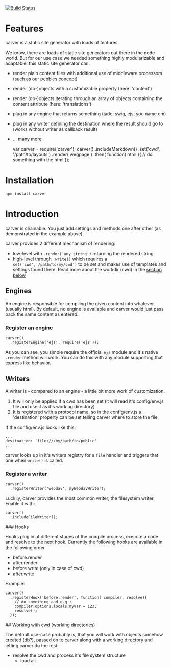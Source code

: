 [![Build Status](https://travis-ci.org/caminio/carver.png)](https://travis-ci.org/caminio/sitter)

# Features

carver is a static site generator with loads of features.

We know, there are loads of static site generators out there in the node world. But for our 
use case we needed something highly modularizable and adaptable. this static site generator
can:

* render plain content files with additional use of middleware processors (such as our pebbles concept)
* render (db-)objects with a customizable property (here: 'content')
* render (db-)objects iterating through an array of objects containing the content attribute (here: 'translations')
* plug in any engine that returns something (jade, swig, ejs, you name em)
* plug in any writer defining the destination where the result should go to (works without writer as callback result)
* ... many more

    var carver = require('carver');
    carver()
      .includeMarkdown()
      .set('cwd', '/path/to/layouts')
      .render( wegpage )
      .then( function( html ){
        // do something with the html
      });

# Installation

    npm install carver

# Introduction

carver is chainable. You just add settings and methods one after other (as demonstrated in the example above).

carver provides 2 different mechanism of rendering:

* low-level with ``.render('any string')`` returning the rendered string
* high-level through ``.write()`` which requires a ``set('cwd','/path/to/my/cwd')`` to be set and makes use of templates and settings found there. Read more about the workdir (cwd) in the [section below](#workdir)

## Engines

An engine is responsible for compiling the given content into whatever (usually html). By default, no engine is
available and carver would just pass back the same content as entered.

### Register an engine

    carver()
      .registerEngine('ejs', require('ejs'));

As you can see, you simple require the official ``ejs`` module and it's native ``.render`` method will work. You can
do this with any module supporting that express like behavior.

## Writers

A writer is - compared to an engine - a little bit more work of customization.
1. It will only be applied if a cwd has been set (it will read it's config/env.js file and use it as it's working directory)
2. It is registered with a protocol name, so in the config/env.js a 'destination' property can be set telling carver where to store the file

If the config/env.js looks like this:

    ...
    destination: 'file:///my/path/to/public'
    ...

carver looks up in it's writers registry for a ``file`` handler and triggers that one when ``write()`` is called.


### Register a writer

    carver()
      .registerWriter('webdav', myWebdavWriter);

Luckily, carver provides the most common writer, the filesystem writer. Enable it with:

    carver()
      .includeFileWriter();


###<a name='hooks'></a> Hooks

Hooks plug in at different stages of the compile process, execute a code and resolve to the next hook.
Currently the following hooks are available in the following order

* before.render
* after.render
* before.write (only in case of cwd)
* after.write

Example:

    carver()
      .registerHook('before.render', function( compiler, resolve){ 
        // do something and e.g.: 
        compiler.options.locals.myVar = 123;
        resolve();
      });


##<a name="workdir"></a> Working with cwd (working directories)

The default use-case probably is, that you will work with objects somehow created (db?), passed on to carver along with a 
working directory and letting carver do the rest:

* resolve the cwd and process it's file system structure
  * load all <template>.hooks.js and <template>.<engine>
  * register their hooks
* check the passed in object for translations (manyKey) and recursively instantiate a compiler for each translation

So basically, the workdir can be understood as a mini-(M)VC framework structure, whereas the model comes from some different
source.

### controllers (.hooks.js)

A controller (hook) file can be plugged in at different stages of the rendering process. See the [hooks](#hooks) section above
for available hooks.

A typical .hooks.js file looks like this:

    module.exports = {

      'before.render': function( content, compiler, resolve ){
        content = content.toLowerCase();
        resolve(content);
      }
      
    };

A hook function is internally wrapped with an RSVP promise. That's why we call the callback ``resolve``. Whereas we are treating
these files as hooks, that are just manipulating the content, it is also possible, to create the actual content in a hook. Carver
accepts ``.render()`` without an argument - as well as ``.writer()``.

### config/env.js

Every workdir should contain a configuration file called ``env.js`` within a ``config`` directory. This is done automatically
by the [carver commandlin helper](#commandlinehelper).

## Working with objects

Also a common use-case is to not pass the text content but objects with fields containing these contents. That simplifies
the syntax, as you might want the object to be available for further processing within carver.

### set('doc')

  With ``.set('doc', obj )``, 

##<a name='commandlinehelper'></a> carver commandline helper

To simplify the process of creating a workdir, carver comes with a commandline tool that can do this job for you.

    carver new <workdir-name>

sets up a basic configuration containing the ``config/env.js`` and an example index.jade and index.hooks.js file. If you prefer a
plain directory, use the ``--plain`` flag.

## internationalization

Causing carver to create a structure like:

    <filename>.htm.en
    <filename>.htm.de

If your object has, let's say a ``translations`` array housing objects which look similar to the root object but store translated
versions of the original object (we only use translations in [caminio](http://caminio.github.com), even if there is no need for translations).

If translations are found, the render/write process is triggered for each translation file, with the ``@options.lang`` flag set according
to the current translation. The actual content would be the same, if you don't traverse internally to the right translation. This can be 
done with a ``before.render``-hook and reading out the ``compiler.options.lang`` property, which is available for pre/postprocessor hooks.

## publishing mechanism

carver comes with a simple publishing mechanism. Every written content will be written to the ``drafts``-directory (defined in the 
config/env.js or directly through set('drafts', ...)).

Now, if you are using a publish-status key, let's say in your documents's ``status`` property, carver recognizes the flag as documented below:

### ``published``

carver renders everything set up. This includes ``drafts`` plus all ``destinations``.

### ``draft``

carver only runs the drafts section, skipping the rest.

## dependencies

If you compile a webpage, it happens quite regularily, that the webpage is refered to from another webpage. E.g. if the title of the webpage
changes, it is neccessary to re-render all the webpages who refer to the current webpage. Also, thinking of any kind of navigation. carver
doesn't help you with finding those dependencies, but it lets you define an array of dependending objects along with a workdir (cwd) option.

    carver()
      .set('doc', obj )
      .dependencies({ doc: obj1, cwd: '/path/to/workdir/of/obj1' });

Basically, this options are the same options, you can set with the ``.set()`` method. All other settings will be inherited from the current
carver instance settings to a new carver instance, which in turn can have dependencies again, if defined in the workdir's dependencies property.

## config/env.js

There is no global settings file carver is interested in. It always just looks out for the ``config/env.js`` within the current
working directory. This is very important to note.

### destinations

An array of strings defining destinations to write to with the writer.

Example:

    destinations: [ 'file:///absolute/path/to/my/public' ]

This would write the resulted file (name is taken either from the @options.filename, doc[@options.filenameKey] or @options.template) to the absolute directory on the filesystem. A writer needs to have been registered before initiating the ``.write`` method (e.g.: ``includeFileWriter()``).

The protocol part is taken to look up for the writer. Here, a writer with the name ``file`` needs to be registered. It is also possible to register your own writers copying content to ftp, ssh or something similar. The writer just gets ``content``, the content, ``filename`` the destination part (sliced from the protocol part), ``compiler``, the current carver instance and ``resolve``, the promise resolver.

### dependencies

An array of option objects containing information for any dependencies to be run after this workdir render/write process has finished.

Example:

    dependencies: [ { cwd: '/other/cwd/path', docArrayKey: 'siblings' } ]

sepcial options are:

* ``docArrayKey`` - iterates over the array instantiating a new carver for each document. The ``docArrayKey`` has to be present in the ``@options.locals`` object.
* ``docKey`` - calls a new carver instance with the ``docKey`` (must be present in ``@options.locals``).

### drafts

A string (in the same format of ``destinations``) where draft pages should be stored. This only takes effect, if the option ``publishingStatusKey`` is set (default: 'status'). Read more about it in the [publishing mechanisms](#publishing) section.
